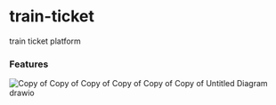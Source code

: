 # train-ticket
train ticket platform

### Features
![Copy of Copy of Copy of Copy of Copy of Copy of Untitled Diagram drawio](https://github.com/jrhe123/train-ticket/assets/17329299/fe957db8-fba4-41a2-9735-6082af574452)

